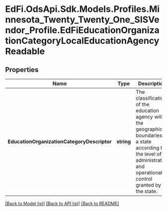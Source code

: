 # EdFi.OdsApi.Sdk.Models.Profiles.Minnesota_Twenty_Twenty_One_SISVendor_Profile.EdFiEducationOrganizationCategoryLocalEducationAgencyReadable
## Properties

Name | Type | Description | Notes
------------ | ------------- | ------------- | -------------
**EducationOrganizationCategoryDescriptor** | **string** | The classification of the education agency within the geographic boundaries of a state according to the level of administrative and operational control granted by the state. | 

[[Back to Model list]](../README.md#documentation-for-models) [[Back to API list]](../README.md#documentation-for-api-endpoints) [[Back to README]](../README.md)

